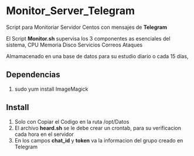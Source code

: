 # Monitor_Server_Telegram
Script para Monitoriar Servidor Centos con mensajes de **Telegram**

El Script **Monitor.sh** supervisa los 3 componentes as esenciales del sistema,
CPU
Memoria
Disco
Servicios
Correos
Ataques

Almamacenado en una base de datos para su estudio diario o cada 15 días,

## Dependencias
1. sudo yum install ImageMagick

## Install
1. Solo con Copiar el Codigo en la ruta /opt/Datos
2. El archivo **heard.sh** se le debe crear un crontab, para su verificacion cada hora en el servidor
3. En los campos **chat_id** y **token** va la informacion del grupo creado en Telegram
